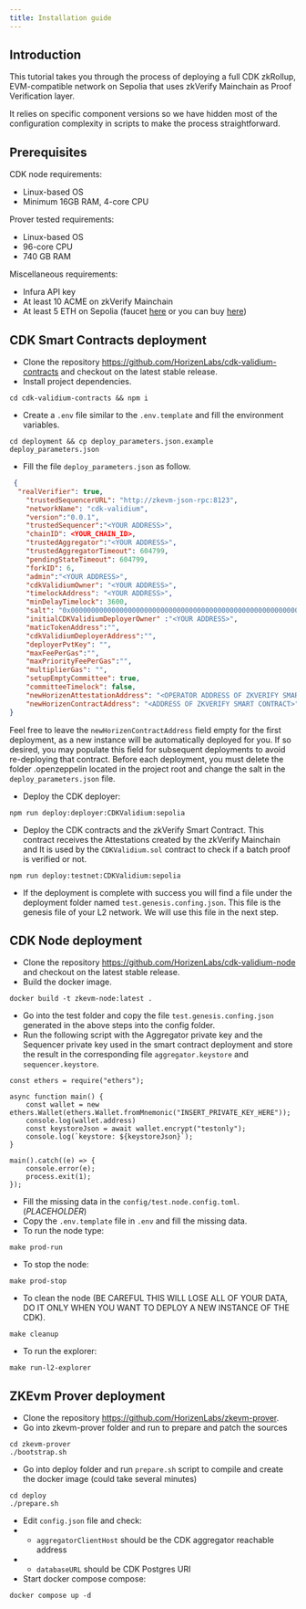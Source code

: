 ```yaml
---
title: Installation guide
---
```


## Introduction

This tutorial takes you through the process of deploying a full CDK zkRollup, EVM-compatible network on Sepolia that uses zkVerify Mainchain as Proof Verification layer.

It relies on specific component versions so we have hidden most of the configuration complexity in scripts to make the process straightforward.


## Prerequisites

CDK node requirements:
- Linux-based OS
- Minimum 16GB RAM, 4-core CPU

Prover tested requirements:
- Linux-based OS
- 96-core CPU
- 740 GB RAM

Miscellaneous requirements:
- Infura API key
- At least 10 ACME on zkVerify Mainchain
- At least 5 ETH on Sepolia (faucet [here](https://www.alchemy.com/faucets/ethereum-sepolia) or you can buy [here](https://www.sepoliaeth.com/buy-sepolia-eth))

## CDK Smart Contracts deployment

- Clone the repository https://github.com/HorizenLabs/cdk-validium-contracts and checkout on the latest stable release.
- Install project dependencies.

```
cd cdk-validium-contracts && npm i
```

- Create a `.env` file similar to the `.env.template` and fill the environment variables.

```
cd deployment && cp deploy_parameters.json.example deploy_parameters.json
```

- Fill the file `deploy_parameters.json` as follow.

```json
 {
  "realVerifier": true,
    "trustedSequencerURL": "http://zkevm-json-rpc:8123",
    "networkName": "cdk-validium",
    "version":"0.0.1",
    "trustedSequencer":"<YOUR ADDRESS>",
    "chainID": <YOUR_CHAIN_ID>,
    "trustedAggregator":"<YOUR ADDRESS>",
    "trustedAggregatorTimeout": 604799,
    "pendingStateTimeout": 604799,
    "forkID": 6,
    "admin":"<YOUR ADDRESS>",
    "cdkValidiumOwner": "<YOUR ADDRESS>",
    "timelockAddress": "<YOUR ADDRESS>",
    "minDelayTimelock": 3600,
    "salt": "0x0000000000000000000000000000000000000000000000000000000000000000",
    "initialCDKValidiumDeployerOwner" :"<YOUR ADDRESS>",
    "maticTokenAddress":"",
    "cdkValidiumDeployerAddress":"",
    "deployerPvtKey": "",
    "maxFeePerGas":"",
    "maxPriorityFeePerGas":"",
    "multiplierGas": "",
    "setupEmptyCommittee": true,
    "committeeTimelock": false,
    "newHorizenAttestationAddress": "<OPERATOR ADDRESS OF ZKVERIFY SMART CONTRACT>",
    "newHorizenContractAddress": "<ADDRESS OF ZKVERIFY SMART CONTRACT>"
}
```

Feel free to leave the `newHorizenContractAddress` field empty for the first deployment, as a new instance will be automatically deployed for you.  If so desired, you may populate this field for subsequent deployments to avoid re-deploying that contract.
Before each deployment, you must delete the folder .openzeppelin located in the project root and change the salt in the `deploy_parameters.json` file.

- Deploy the CDK deployer:

```
npm run deploy:deployer:CDKValidium:sepolia
```

- Deploy the CDK contracts and the zkVerify Smart Contract. This contract receives the Attestations created by the zkVerify Mainchain and It is used by the `CDKValidium.sol` contract to check if a batch proof is verified or not.

```
npm run deploy:testnet:CDKValidium:sepolia
```

- If the deployment is complete with success you will find a file under the deployment folder named `test.genesis.confing.json`. This file is the genesis file of your L2 network. We will use this file in the next step.

## CDK Node deployment

- Clone the repository https://github.com/HorizenLabs/cdk-validium-node and checkout on the latest stable release.
- Build the docker image.

```
docker build -t zkevm-node:latest .
```

- Go into the test folder and copy the file  `test.genesis.confing.json` generated in the above steps into the config folder.
- Run the following script with the Aggregator private key and the Sequencer private key used in the smart contract deployment and store the result in the corresponding file `aggregator.keystore` and `sequencer.keystore`.

```
const ethers = require("ethers");

async function main() {
    const wallet = new ethers.Wallet(ethers.Wallet.fromMnemonic("INSERT_PRIVATE_KEY_HERE"));
    console.log(wallet.address)
    const keystoreJson = await wallet.encrypt("testonly");
    console.log(`keystore: ${keystoreJson}`);
}

main().catch((e) => {
    console.error(e);
    process.exit(1);
});
```

- Fill the missing data in the `config/test.node.config.toml`.(_PLACEHOLDER_)
- Copy the `.env.template` file in `.env` and fill the missing data.
- To run the node type:

```
make prod-run
```

- To stop the node:

```
make prod-stop
```

- To clean the node (BE CAREFUL THIS WILL LOSE ALL OF YOUR DATA, DO IT ONLY WHEN YOU WANT TO DEPLOY A NEW INSTANCE OF THE CDK).

```
make cleanup
```

- To run the explorer:

```
make run-l2-explorer
```

## ZKEvm Prover deployment

- Clone the repository https://github.com/HorizenLabs/zkevm-prover.
- Go into zkevm-prover folder and run to prepare and patch the sources

```
cd zkevm-prover
./bootstrap.sh
```

- Go into deploy folder and run `prepare.sh` script to compile and create the docker image (could take several minutes)

```
cd deploy
./prepare.sh
```

- Edit `config.json` file and check:
- - `aggregatorClientHost` should be the CDK aggregator reachable address
- - `databaseURL` should be CDK Postgres URI
- Start docker compose compose:

```
docker compose up -d
```



